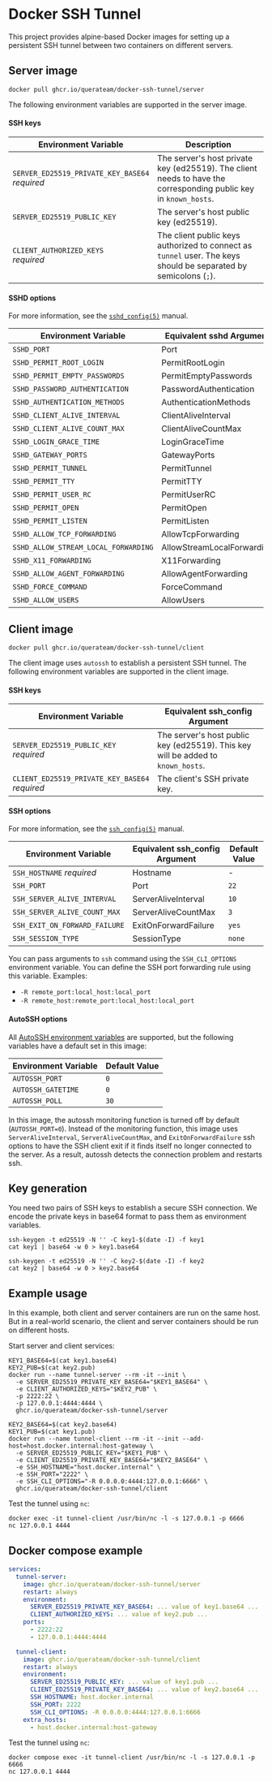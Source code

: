 # Docker SSH Tunnel

This project provides alpine-based Docker images
for setting up a persistent SSH tunnel
between two containers on different servers.

## Server image

```shell
docker pull ghcr.io/querateam/docker-ssh-tunnel/server
```

The following environment variables are supported in the server image.

#### SSH keys

| Environment Variable                                | Description                                                                                                      |
| --------------------------------------------------- | ---------------------------------------------------------------------------------------------------------------- |
| `SERVER_ED25519_PRIVATE_KEY_BASE64` <br> _required_ | The server's host private key (ed25519). The client needs to have the corresponding public key in `known_hosts`. |
| `SERVER_ED25519_PUBLIC_KEY`                         | The server's host public key (ed25519).                                                                          |
| `CLIENT_AUTHORIZED_KEYS` <br> _required_            | The client public keys authorized to connect as `tunnel` user. The keys should be separated by semicolons (`;`). |

#### SSHD options

For more information, see the [`sshd_config(5)`](https://linux.die.net/man/5/sshd_config) manual.

| Environment Variable                 | Equivalent sshd Argument   | Default Value     |
| ------------------------------------ | -------------------------- | ----------------- |
| `SSHD_PORT`                          | Port                       | `22`              |
| `SSHD_PERMIT_ROOT_LOGIN`             | PermitRootLogin            | `no`              |
| `SSHD_PERMIT_EMPTY_PASSWORDS`        | PermitEmptyPasswords       | `no`              |
| `SSHD_PASSWORD_AUTHENTICATION`       | PasswordAuthentication     | `no`              |
| `SSHD_AUTHENTICATION_METHODS`        | AuthenticationMethods      | `publickey`       |
| `SSHD_CLIENT_ALIVE_INTERVAL`         | ClientAliveInterval        | `10`              |
| `SSHD_CLIENT_ALIVE_COUNT_MAX`        | ClientAliveCountMax        | `30`              |
| `SSHD_LOGIN_GRACE_TIME`              | LoginGraceTime             | `30`              |
| `SSHD_GATEWAY_PORTS`                 | GatewayPorts               | `clientspecified` |
| `SSHD_PERMIT_TUNNEL`                 | PermitTunnel               | `no`              |
| `SSHD_PERMIT_TTY`                    | PermitTTY                  | `no`              |
| `SSHD_PERMIT_USER_RC`                | PermitUserRC               | `no`              |
| `SSHD_PERMIT_OPEN`                   | PermitOpen                 | -                 |
| `SSHD_PERMIT_LISTEN`                 | PermitListen               | -                 |
| `SSHD_ALLOW_TCP_FORWARDING`          | AllowTcpForwarding         | `remote`          |
| `SSHD_ALLOW_STREAM_LOCAL_FORWARDING` | AllowStreamLocalForwarding | `no`              |
| `SSHD_X11_FORWARDING`                | X11Forwarding              | `no`              |
| `SSHD_ALLOW_AGENT_FORWARDING`        | AllowAgentForwarding       | `no`              |
| `SSHD_FORCE_COMMAND`                 | ForceCommand               | `/sbin/nologin`   |
| `SSHD_ALLOW_USERS`                   | AllowUsers                 | `tunnel`          |

## Client image

```shell
docker pull ghcr.io/querateam/docker-ssh-tunnel/client
```

The client image uses `autossh` to establish a persistent SSH tunnel.
The following environment variables are supported in the client image.

#### SSH keys

| Environment Variable                                | Equivalent ssh_config Argument                                                   |
| --------------------------------------------------- | -------------------------------------------------------------------------------- |
| `SERVER_ED25519_PUBLIC_KEY` <br> _required_         | The server's host public key (ed25519). This key will be added to `known_hosts`. |
| `CLIENT_ED25519_PRIVATE_KEY_BASE64` <br> _required_ | The client's SSH private key.                                                    |

#### SSH options

For more information, see the [`ssh_config(5)`](https://linux.die.net/man/5/ssh_config) manual.

| Environment Variable          | Equivalent ssh_config Argument | Default Value |
| ----------------------------- | ------------------------------ | ------------- |
| `SSH_HOSTNAME` _required_     | Hostname                       | -             |
| `SSH_PORT`                    | Port                           | `22`          |
| `SSH_SERVER_ALIVE_INTERVAL`   | ServerAliveInterval            | `10`          |
| `SSH_SERVER_ALIVE_COUNT_MAX`  | ServerAliveCountMax            | `3`           |
| `SSH_EXIT_ON_FORWARD_FAILURE` | ExitOnForwardFailure           | `yes`         |
| `SSH_SESSION_TYPE`            | SessionType                    | `none`        |

You can pass arguments to `ssh` command using the `SSH_CLI_OPTIONS` environment variable.
You can define the SSH port forwarding rule using this variable. Examples:

- `-R remote_port:local_host:local_port`
- `-R remote_host:remote_port:local_host:local_port`

#### AutoSSH options

All [AutoSSH environment variables](https://github.com/Autossh/autossh)
are supported, but the following variables have a default set in this image:

| Environment Variable | Default Value |
| -------------------- | ------------- |
| `AUTOSSH_PORT`       | `0`           |
| `AUTOSSH_GATETIME`   | `0`           |
| `AUTOSSH_POLL`       | `30`          |

In this image, the autossh monitoring function is turned off by default (`AUTOSSH_PORT=0`).
Instead of the monitoring function, this image uses `ServerAliveInterval`, `ServerAliveCountMax`, and `ExitOnForwardFailure` ssh options to have the SSH client exit if it finds itself no longer connected to the server.
As a result, autossh detects the connection problem and restarts ssh.

## Key generation

You need two pairs of SSH keys to establish a secure SSH connection.
We encode the private keys in base64 format to pass them as environment variables.

```shell
ssh-keygen -t ed25519 -N '' -C key1-$(date -I) -f key1
cat key1 | base64 -w 0 > key1.base64

ssh-keygen -t ed25519 -N '' -C key2-$(date -I) -f key2
cat key2 | base64 -w 0 > key2.base64
```

## Example usage

In this example, both client and server containers are run on the same host.
But in a real-world scenario,
the client and server containers should be run on different hosts.

Start server and client services:

```shell
KEY1_BASE64=$(cat key1.base64)
KEY2_PUB=$(cat key2.pub)
docker run --name tunnel-server --rm -it --init \
  -e SERVER_ED25519_PRIVATE_KEY_BASE64="$KEY1_BASE64" \
  -e CLIENT_AUTHORIZED_KEYS="$KEY2_PUB" \
  -p 2222:22 \
  -p 127.0.0.1:4444:4444 \
  ghcr.io/querateam/docker-ssh-tunnel/server
```

```shell
KEY2_BASE64=$(cat key2.base64)
KEY1_PUB=$(cat key1.pub)
docker run --name tunnel-client --rm -it --init --add-host=host.docker.internal:host-gateway \
  -e SERVER_ED25519_PUBLIC_KEY="$KEY1_PUB" \
  -e CLIENT_ED25519_PRIVATE_KEY_BASE64="$KEY2_BASE64" \
  -e SSH_HOSTNAME="host.docker.internal" \
  -e SSH_PORT="2222" \
  -e SSH_CLI_OPTIONS="-R 0.0.0.0:4444:127.0.0.1:6666" \
  ghcr.io/querateam/docker-ssh-tunnel/client
```

Test the tunnel using `nc`:

```shell
docker exec -it tunnel-client /usr/bin/nc -l -s 127.0.0.1 -p 6666
nc 127.0.0.1 4444
```

## Docker compose example

```yaml
services:
  tunnel-server:
    image: ghcr.io/querateam/docker-ssh-tunnel/server
    restart: always
    environment:
      SERVER_ED25519_PRIVATE_KEY_BASE64: ... value of key1.base64 ...
      CLIENT_AUTHORIZED_KEYS: ... value of key2.pub ...
    ports:
      - 2222:22
      - 127.0.0.1:4444:4444

  tunnel-client:
    image: ghcr.io/querateam/docker-ssh-tunnel/client
    restart: always
    environment:
      SERVER_ED25519_PUBLIC_KEY: ... value of key1.pub ...
      CLIENT_ED25519_PRIVATE_KEY_BASE64: ... value of key2.base64 ...
      SSH_HOSTNAME: host.docker.internal
      SSH_PORT: 2222
      SSH_CLI_OPTIONS: -R 0.0.0.0:4444:127.0.0.1:6666
    extra_hosts:
      - host.docker.internal:host-gateway
```

Test the tunnel using `nc`:

```shell
docker compose exec -it tunnel-client /usr/bin/nc -l -s 127.0.0.1 -p 6666
nc 127.0.0.1 4444
```
